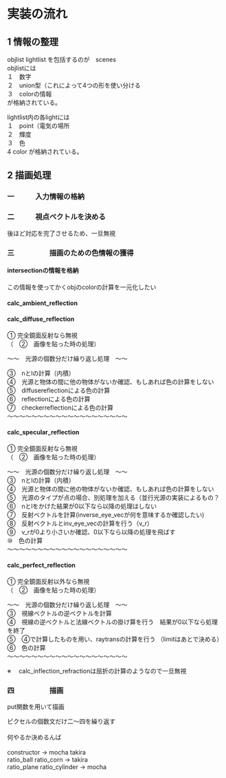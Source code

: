 # 実装の流れ
  
## 1	情報の整理
  
objlist lightlist を包括するのが　scenes  
objlistには  
１　数字  
２　union型（これによって4つの形を使い分ける  
３　colorの情報  
が格納されている。  
  
lightlist内の各lightには  
１　point（電気の場所  
２　輝度  
３　色  
4   color
が格納されている。  
  
## 2	描画処理
  
### 一　　　入力情報の格納
  
### 二　　　視点ベクトルを決める
後ほど対応を完了させるため、一旦無視  
  
### 三　　　　　描画のための色情報の獲得
  
#### intersectionの情報を格納
この情報を使ってかくobjのcolorの計算を一元化したい<br>

#### calc_ambient_reflection

#### calc_diffuse_reflection
    
① 完全鏡面反射なら無視  
（　②　画像を貼った時の処理）  
  
〜〜　光源の個数分だけ繰り返し処理　〜〜
  
③　nとlの計算（内積）  
④　光源と物体の間に他の物体がないか確認、もしあれば色の計算をしない  
⑤　diffusereflectionによる色の計算  
⑥　reflectionによる色の計算  
⑦　checkerreflectionによる色の計算  
〜〜〜〜〜〜〜〜〜〜〜〜〜〜〜〜〜〜〜〜  
  
#### calc_specular_reflection
  
① 完全鏡面反射なら無視  
（　②　画像を貼った時の処理）  
  
〜〜　光源の個数分だけ繰り返し処理　〜〜  
③　nとlの計算（内積）  
④　光源と物体の間に他の物体がないか確認、もしあれば色の計算をしない  
⑤　光源のタイプが点の場合、別処理を加える（並行光源の実装によるもの？  
⑥　nとlをかけた結果が0以下なら以降の処理はしない  
⑦　反射ベクトルを計算(inverse_eye_vecが何を意味するか確認したい)  
⑧　反射ベクトルとinv_eye_vecの計算を行う（v_r）  
⑨　v_rが0より小さいか確認、0以下なら以降の処理を飛ばす  
⑩　色の計算  
〜〜〜〜〜〜〜〜〜〜〜〜〜〜〜〜〜〜〜〜  
  
#### calc_perfect_reflection

① 完全鏡面反射以外なら無視  
（　②　画像を貼った時の処理） 
  
〜〜　光源の個数分だけ繰り返し処理　〜〜  
③　視線ベクトルの逆ベクトルを計算  
④　視線の逆ベクトルと法線ベクトルの掛け算を行う　結果が0以下なら処理を終了  
⑤　④で計算したものを用い、raytransの計算を行う  （limitはあとで決める）
⑥　色の計算  
〜〜〜〜〜〜〜〜〜〜〜〜〜〜〜〜〜〜〜〜  
  
※ 　calc_inflection_refractionは屈折の計算のようなので一旦無視  
  
### 四　　　　　描画
put関数を用いて描画  
  
  
ピクセルの個数文だけ二〜四を繰り返す<br><br>
何やるか決めるんば<br><br>
constructor → mocha takira<br>
ratio_ball ratio_corn → takira<br>
ratio_plane ratio_cylinder → mocha<br>

